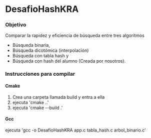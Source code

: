 # DesafioHashKRA

### Objetivo

Comparar la rapidez y eficiencia de búsqueda entre tres algoritmos
- Búsqueda binaria, 
- Búsqueda dicotómica (interpolación)
- Búsqueda con tabla hash y 
- Búsqueda con hash del alumno (Creada por nosotros).

### Instrucciones para compilar

#### Cmake
1. Crea una carpeta llamada build y entra a ella
2. ejecuta 'cmake ..'
3. ejecuta 'cmake --build .'

#### Gcc
ejecuta 'gcc -o DesafioHashKRA app.c tabla_hash.c arbol_binario.c'
